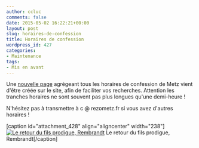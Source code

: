 ```yaml
---
author: ccluc
comments: false
date: 2015-05-02 16:22:21+00:00
layout: post
slug: horaires-de-confession
title: Horaires de confession
wordpress_id: 427
categories:
- Maintenance
tags:
- Mis en avant
---
```


Une [nouvelle page](https://cccroixmetz.wordpress.com/activites-2/confessions-a-metz/) agrégeant tous les horaires de confession de Metz vient d'être créée sur le site, afin de faciliter vos recherches. Attention les tranches horaires ne sont souvent pas plus longues qu'une demi-heure !

N'hésitez pas à transmettre à c @ rezometz.fr si vous avez d'autres horaires !



[caption id="attachment_428" align="aligncenter" width="238"][![Le retour du fils prodigue, Rembrandt](https://cccroixmetz.files.wordpress.com/2015/05/le-retour-du-fils-prodigue-rembrandt.jpg?w=238)](https://cccroixmetz.files.wordpress.com/2015/05/le-retour-du-fils-prodigue-rembrandt.jpg) Le retour du fils prodigue, Rembrandt[/caption]
